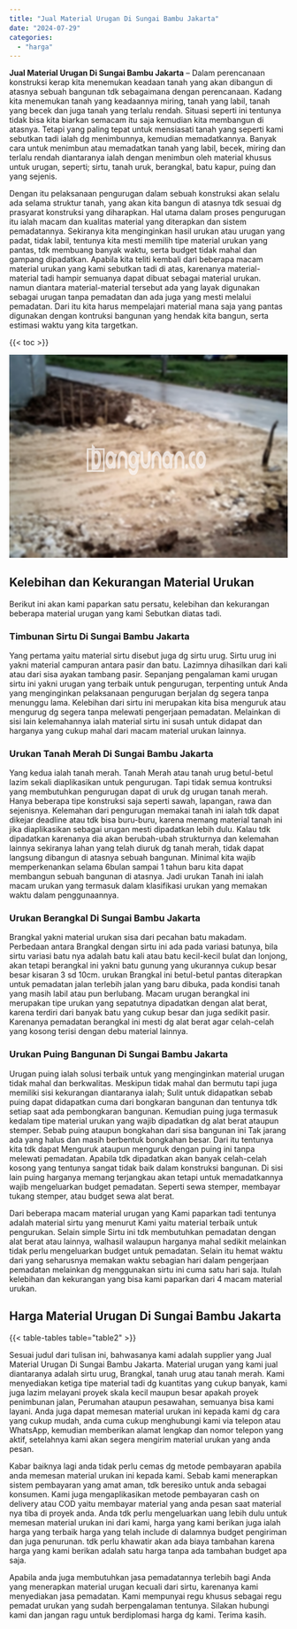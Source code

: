 ```yaml
---
title: "Jual Material Urugan Di Sungai Bambu Jakarta"
date: "2024-07-29"
categories: 
  - "harga"
---
```


**Jual Material Urugan Di Sungai Bambu Jakarta** – Dalam perencanaan konstruksi kerap kita menemukan keadaan tanah yang akan dibangun di atasnya sebuah bangunan tdk sebagaimana dengan perencanaan. Kadang kita menemukan tanah yang keadaannya miring, tanah yang labil, tanah yang becek dan juga tanah yang terlalu rendah. Situasi seperti ini tentunya tidak bisa kita biarkan semacam itu saja kemudian kita membangun di atasnya. Tetapi yang paling tepat untuk mensiasati tanah yang seperti kami sebutkan tadi ialah dg menimbunnya, kemudian memadatkannya. Banyak cara untuk menimbun atau memadatkan tanah yang labil, becek, miring dan terlalu rendah diantaranya ialah dengan menimbun oleh material khusus untuk urugan, seperti; sirtu, tanah uruk, berangkal, batu kapur, puing dan yang sejenis.

Dengan itu pelaksanaan pengurugan dalam sebuah konstruksi akan selalu ada selama struktur tanah, yang akan kita bangun di atasnya tdk sesuai dg prasyarat konstruksi yang diharapkan. Hal utama dalam proses pengurugan itu ialah macam dan kualitas material yang diterapkan dan sistem pemadatannya. Sekiranya kita menginginkan hasil urukan atau urugan yang padat, tidak labil, tentunya kita mesti memilih tipe material urukan yang pantas, tdk membuang banyak waktu, serta budget tidak mahal dan gampang dipadatkan. Apabila kita teliti kembali dari beberapa macam material urukan yang kami sebutkan tadi di atas, karenanya material-material tadi hampir semuanya dapat dibuat sebagai material urukan. namun diantara material-material tersebut ada yang layak digunakan sebagai urugan tanpa pemadatan dan ada juga yang mesti melalui pemadatan. Dari itu kita harus mempelajari material mana saja yang pantas digunakan dengan kontruksi bangunan yang hendak kita bangun, serta estimasi waktu yang kita targetkan.

{{< toc >}}

![Jual Material Urugan Di Sungai Bambu Jakarta](/images/jual-urugan-07.png)

## Kelebihan dan Kekurangan Material Urukan

Berikut ini akan kami paparkan satu persatu, kelebihan dan kekurangan beberapa material urugan yang kami Sebutkan diatas tadi.

### Timbunan Sirtu Di Sungai Bambu Jakarta

Yang pertama yaitu material sirtu disebut juga dg sirtu urug. Sirtu urug ini yakni material campuran antara pasir dan batu. Lazimnya dihasilkan dari kali atau dari sisa ayakan tambang pasir. Sepanjang pengalaman kami urugan sirtu ini yakni urugan yang terbaik untuk pengurugan, terpenting untuk Anda yang menginginkan pelaksanaan pengurugan berjalan dg segera tanpa menunggu lama. Kelebihan dari sirtu ini merupakan kita bisa menguruk atau mengurug dg segera tanpa melewati pengerjaan pemadatan. Melainkan di sisi lain kelemahannya ialah material sirtu ini susah untuk didapat dan harganya yang cukup mahal dari macam material urukan lainnya.

### Urukan Tanah Merah Di Sungai Bambu Jakarta

Yang kedua ialah tanah merah. Tanah Merah atau tanah urug betul-betul lazim sekali diaplikasikan untuk pengurugan. Tapi tidak semua kontruksi yang membutuhkan pengurugan dapat di uruk dg urugan tanah merah. Hanya beberapa tipe konstruksi saja seperti sawah, lapangan, rawa dan sejenisnya. Kelemahan dari pengurugan memakai tanah ini ialah tdk dapat dikejar deadline atau tdk bisa buru-buru, karena memang material tanah ini jika diaplikasikan sebagai urugan mesti dipadatkan lebih dulu. Kalau tdk dipadatkan karenanya dia akan berubah-ubah strukturnya dan kelemahan lainnya sekiranya lahan yang telah diuruk dg tanah merah, tidak dapat langsung dibangun di atasnya sebuah bangunan. Minimal kita wajib memperkenankan selama 6bulan sampai 1 tahun baru kita dapat membangun sebuah bangunan di atasnya. Jadi urukan Tanah ini ialah macam urukan yang termasuk dalam klasifikasi urukan yang memakan waktu dalam penggunaannya.

### Urukan Berangkal Di Sungai Bambu Jakarta

Brangkal yakni material urukan sisa dari pecahan batu makadam. Perbedaan antara Brangkal dengan sirtu ini ada pada variasi batunya, bila sirtu variasi batu nya adalah batu kali atau batu kecil-kecil bulat dan lonjong, akan tetapi berangkal ini yakni batu gunung yang ukurannya cukup besar besar kisaran 3 sd 10cm. urukan Brangkal ini betul-betul pantas diterapkan untuk pemadatan jalan terlebih jalan yang baru dibuka, pada kondisi tanah yang masih labil atau pun berlubang. Macam urugan berangkal ini merupakan tipe urukan yang sepatutnya dipadatkan dengan alat berat, karena terdiri dari banyak batu yang cukup besar dan juga sedikit pasir. Karenanya pemadatan berangkal ini mesti dg alat berat agar celah-celah yang kosong terisi dengan debu material lainnya.

### Urukan Puing Bangunan Di Sungai Bambu Jakarta

Urugan puing ialah solusi terbaik untuk yang menginginkan material urugan tidak mahal dan berkwalitas. Meskipun tidak mahal dan bermutu tapi juga memiliki sisi kekurangan diantaranya ialah; Sulit untuk didapatkan sebab puing dapat didapatkan cuma dari bongkaran bangunan dan tentunya tdk setiap saat ada pembongkaran bangunan. Kemudian puing juga termasuk kedalam tipe material urukan yang wajib dipadatkan dg alat berat ataupun stemper. Sebab puing ataupun bongkahan dari sisa bangunan ini Tak jarang ada yang halus dan masih berbentuk bongkahan besar. Dari itu tentunya kita tdk dapat Menguruk ataupun menguruk dengan puing ini tanpa melewati pemadatan. Apabila tdk dipadatkan akan banyak celah-celah kosong yang tentunya sangat tidak baik dalam konstruksi bangunan. Di sisi lain puing harganya memang terjangkau akan tetapi untuk memadatkannya wajib mengeluarkan budget pemadatan. Seperti sewa stemper, membayar tukang stemper, atau budget sewa alat berat.

Dari beberapa macam material urugan yang Kami paparkan tadi tentunya adalah material sirtu yang menurut Kami yaitu material terbaik untuk pengurukan. Selain simple Sirtu ini tdk membutuhkan pemadatan dengan alat berat atau lainnya, walhasil walaupun harganya mahal sedikit melainkan tidak perlu mengeluarkan budget untuk pemadatan. Selain itu hemat waktu dari yang seharusnya memakan waktu sebagian hari dalam pengerjaan pemadatan melainkan dg menggunakan sirtu ini cuma satu hari saja. Itulah kelebihan dan kekurangan yang bisa kami paparkan dari 4 macam material urukan.

## Harga Material Urugan Di Sungai Bambu Jakarta

{{< table-tables table="table2" >}}

Sesuai judul dari tulisan ini, bahwasanya kami adalah supplier yang Jual Material Urugan Di Sungai Bambu Jakarta. Material urugan yang kami jual diantaranya adalah sirtu urug, Brangkal, tanah urug atau tanah merah. Kami menyediakan ketiga tipe material tadi dg kuantitas yang cukup banyak, kami juga lazim melayani proyek skala kecil maupun besar apakah proyek penimbunan jalan, Perumahan ataupun pesawahan, semuanya bisa kami layani. Anda juga dapat memesan material urukan ini kepada kami dg cara yang cukup mudah, anda cuma cukup menghubungi kami via telepon atau WhatsApp, kemudian memberikan alamat lengkap dan nomor telepon yang aktif, setelahnya kami akan segera mengirim material urukan yang anda pesan.

Kabar baiknya lagi anda tidak perlu cemas dg metode pembayaran apabila anda memesan material urukan ini kepada kami. Sebab kami menerapkan sistem pembayaran yang amat aman, tdk beresiko untuk anda sebagai konsumen. Kami juga mengaplikasikan metode pembayaran cash on delivery atau COD yaitu membayar material yang anda pesan saat material nya tiba di proyek anda. Anda tdk perlu mengeluarkan uang lebih dulu untuk memesan material urukan ini dari kami, harga yang kami berikan juga ialah harga yang terbaik harga yang telah include di dalamnya budget pengiriman dan juga penurunan. tdk perlu khawatir akan ada biaya tambahan karena harga yang kami berikan adalah satu harga tanpa ada tambahan budget apa saja.

Apabila anda juga membutuhkan jasa pemadatannya terlebih bagi Anda yang menerapkan material urugan kecuali dari sirtu, karenanya kami menyediakan jasa pemadatan. Kami mempunyai regu khusus sebagai regu pemadat urukan yang sudah berpengalaman tentunya. Silakan hubungi kami dan jangan ragu untuk berdiplomasi harga dg kami. Terima kasih.
